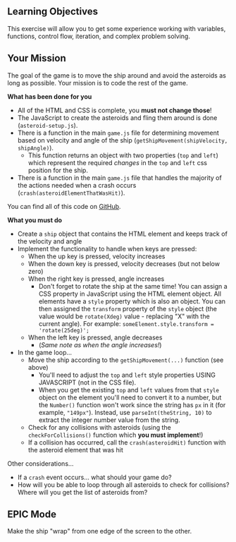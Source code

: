 ## Learning Objectives

This exercise will allow you to get some experience working with variables, functions, control flow, iteration, and complex problem solving.

## Your Mission

The goal of the game is to move the ship around and avoid the asteroids as long as possible. Your mission is to code the rest of the game.

**What has been done for you**  
* All of the HTML and CSS is complete, you **must not change those**!
* The JavaScript to create the asteroids and fling them around is done (`asteroid-setup.js`).
* There is a function in the main `game.js` file for determining movement based on velocity and angle of the ship (`getShipMovement(shipVelocity, shipAngle)`).
  * This function returns an object with two properties (`top` and `left`) which represent the required _changes_ in the `top` and `left` css position for the ship.
* There is a function in the main `game.js` file that handles the majority of the actions needed when a crash occurs (`crash(asteroidElementThatWasHit)`).

You can find all of this code on [GitHub](https://github.com/tiy-dc-wdcp-jun-17/asteroids).

**What you must do**  
* Create a `ship` object that contains the HTML element and keeps track of the velocity and angle
* Implement the functionality to handle when keys are pressed:
  * When the up key is pressed, velocity increases
  * When the down key is pressed, velocity decreases (but not below zero)
  * When the right key is pressed, angle increases
      * Don't forget to rotate the ship at the same time! You can assign a CSS property in JavaScript using the HTML element object. All elements have a `style` property which is also an object. You can then assigned the `transform` property of the `style` object (the value would be `rotate(Xdeg)` value - replacing "X" with the current angle). For example: `someElement.style.transform = 'rotate(25deg)';`
  * When the left key is pressed, angle decreases
      * (_Same note as when the angle increases!_)
* In the game loop...
  * Move the ship according to the `getShipMovement(...)` function (see above)
      * You'll need to adjust the `top` and `left` style properties USING JAVASCRIPT (not in the CSS file).
      * When you get the existing `top` and `left` values from that `style` object on the element you'll need to convert it to a number, but the `Number()` function won't work since the string has `px` in it (for example, `"149px"`). Instead, use `parseInt(theString, 10)` to extract the integer number value from the string.
  * Check for any collisions with asteroids (using the `checkForCollisions()` function which **you must implement**!)
  * If a collision has occurred, call the `crash(asteroidHit)` function with the asteroid element that was hit

Other considerations...  
  * If a `crash` event occurs... what should your game do?
  * How will you be able to loop through all asteroids to check for collisions? Where will you get the list of asteroids from?

## EPIC Mode

Make the ship "wrap" from one edge of the screen to the other.
